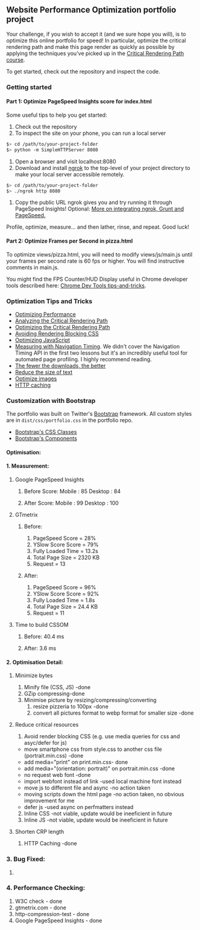 ## Website Performance Optimization portfolio project

Your challenge, if you wish to accept it (and we sure hope you will), is to optimize this online portfolio for speed! In particular, optimize the critical rendering path and make this page render as quickly as possible by applying the techniques you've picked up in the [Critical Rendering Path course](https://www.udacity.com/course/ud884).

To get started, check out the repository and inspect the code.

### Getting started

#### Part 1: Optimize PageSpeed Insights score for index.html

Some useful tips to help you get started:

1. Check out the repository
1. To inspect the site on your phone, you can run a local server

  ```bash
  $> cd /path/to/your-project-folder
  $> python -m SimpleHTTPServer 8080
  ```

1. Open a browser and visit localhost:8080
1. Download and install [ngrok](https://ngrok.com/) to the top-level of your project directory to make your local server accessible remotely.

  ``` bash
  $> cd /path/to/your-project-folder
  $> ./ngrok http 8080
  ```

1. Copy the public URL ngrok gives you and try running it through PageSpeed Insights! Optional: [More on integrating ngrok, Grunt and PageSpeed.](http://www.jamescryer.com/2014/06/12/grunt-pagespeed-and-ngrok-locally-testing/)

Profile, optimize, measure... and then lather, rinse, and repeat. Good luck!

#### Part 2: Optimize Frames per Second in pizza.html

To optimize views/pizza.html, you will need to modify views/js/main.js until your frames per second rate is 60 fps or higher. You will find instructive comments in main.js. 

You might find the FPS Counter/HUD Display useful in Chrome developer tools described here: [Chrome Dev Tools tips-and-tricks](https://developer.chrome.com/devtools/docs/tips-and-tricks).

### Optimization Tips and Tricks
* [Optimizing Performance](https://developers.google.com/web/fundamentals/performance/ "web performance")
* [Analyzing the Critical Rendering Path](https://developers.google.com/web/fundamentals/performance/critical-rendering-path/analyzing-crp.html "analyzing crp")
* [Optimizing the Critical Rendering Path](https://developers.google.com/web/fundamentals/performance/critical-rendering-path/optimizing-critical-rendering-path.html "optimize the crp!")
* [Avoiding Rendering Blocking CSS](https://developers.google.com/web/fundamentals/performance/critical-rendering-path/render-blocking-css.html "render blocking css")
* [Optimizing JavaScript](https://developers.google.com/web/fundamentals/performance/critical-rendering-path/adding-interactivity-with-javascript.html "javascript")
* [Measuring with Navigation Timing](https://developers.google.com/web/fundamentals/performance/critical-rendering-path/measure-crp.html "nav timing api"). We didn't cover the Navigation Timing API in the first two lessons but it's an incredibly useful tool for automated page profiling. I highly recommend reading.
* <a href="https://developers.google.com/web/fundamentals/performance/optimizing-content-efficiency/eliminate-downloads.html">The fewer the downloads, the better</a>
* <a href="https://developers.google.com/web/fundamentals/performance/optimizing-content-efficiency/optimize-encoding-and-transfer.html">Reduce the size of text</a>
* <a href="https://developers.google.com/web/fundamentals/performance/optimizing-content-efficiency/image-optimization.html">Optimize images</a>
* <a href="https://developers.google.com/web/fundamentals/performance/optimizing-content-efficiency/http-caching.html">HTTP caching</a>

### Customization with Bootstrap
The portfolio was built on Twitter's <a href="http://getbootstrap.com/">Bootstrap</a> framework. All custom styles are in `dist/css/portfolio.css` in the portfolio repo.

* <a href="http://getbootstrap.com/css/">Bootstrap's CSS Classes</a>
* <a href="http://getbootstrap.com/components/">Bootstrap's Components</a>



#### Optimisation:
#### 1. Measurement:
1) Google PageSpeed Insights

    1. Before Score:
        Mobile  :   85
        Desktop :   84

    2. After Score:
        Mobile  :   99
        Desktop :   100

2) GTmetrix
    1. Before:
        1. PageSpeed Score      =   28%
        2. YSlow Score Score    =   79%
        3. Fully Loaded Time    =   13.2s
        4. Total Page Size      =   2320 KB
        5. Request              =   13

    2. After:
        1. PageSpeed Score      =   96%
        2. YSlow Score Score    =   92%
        3. Fully Loaded Time    =   1.8s
        4. Total Page Size      =   24.4 KB
        5. Request              =   11

3) Time to build CSSOM
    1. Before:
        40.4 ms

    2. After:
        3.6 ms

#### 2. Optimisation Detail:
1) Minimize bytes
    1) Minify file (CSS, JS) -done
    2) GZip compressing-done
    3) Minimise picture by resizing/compressing/converting 
        1) resize pizzeria to 100px -done
        2) convert all pictures format to webp format for smaller       size -done

2) Reduce critical resources
    1) Avoid render blocking CSS (e.g. use media queries for css and asyc/defer for js)
    - move smartphone css from style.css to another css file (portrait.min.css) -done
    - add media="print" on print.min.css- done
    - add media="(orientation: portrait)" on portrait.min.css -done
    - no request web font -done
    - import webfont instead of link -used local machine font instead
    - move js to different file and async -no action taken
    - moving scripts down the html page -no action taken, no obvious    improvement for me
    - defer js -used async on perfmatters instead
    2) Inline CSS -not viable, update would be ineeficient in future
    3) Inline JS -not viable, update would be ineeficient in future

3) Shorten CRP length
    1) HTTP Caching -done

### 3. Bug Fixed:
1. <!-- <link rel="shortcut icon" href="#"> -->

### 4. Performance Checking:
1. W3C check                    - done
2. gtmetrix.com                 - done
3. http-compression-test        - done
4. Google PageSpeed Insights    - done


